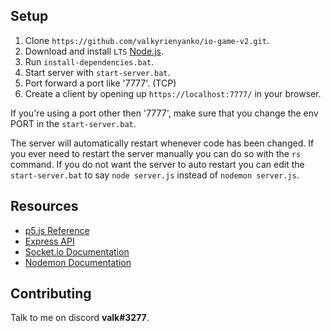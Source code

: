 ## Setup

1. Clone `https://github.com/valkyrienyanko/io-game-v2.git`.
2. Download and install `LTS` [Node.js](https://nodejs.org/en/).
3. Run `install-dependencies.bat`.
4. Start server with `start-server.bat`.
5. Port forward a port like '7777'. (TCP)
6. Create a client by opening up `https://localhost:7777/` in your browser.

If you're using a port other then '7777', make sure that you change the env PORT in the `start-server.bat`.

The server will automatically restart whenever code has been changed. If you ever need to restart the server manually you can do so with the `rs` command. If you do not want the server to auto restart you can edit the `start-server.bat` to say `node server.js` instead of `nodemon server.js`.

## Resources

- [p5.js Reference](https://p5js.org/reference/)
- [Express API](https://expressjs.com/en/api.html)
- [Socket.io Documentation](https://socket.io/docs/)
- [Nodemon Documentation](https://github.com/remy/nodemon/blob/master/README.md)

## Contributing

Talk to me on discord **valk#3277**.
